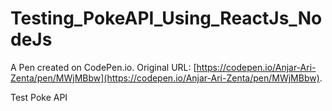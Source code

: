 # Testing_PokeAPI_Using_ReactJs_NodeJs

A Pen created on CodePen.io. Original URL: [https://codepen.io/Anjar-Ari-Zenta/pen/MWjMBbw](https://codepen.io/Anjar-Ari-Zenta/pen/MWjMBbw).

Test Poke API
